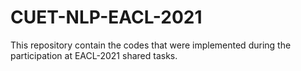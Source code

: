 # CUET-NLP-EACL-2021
This repository contain the codes that were implemented during the participation at EACL-2021 shared tasks.
